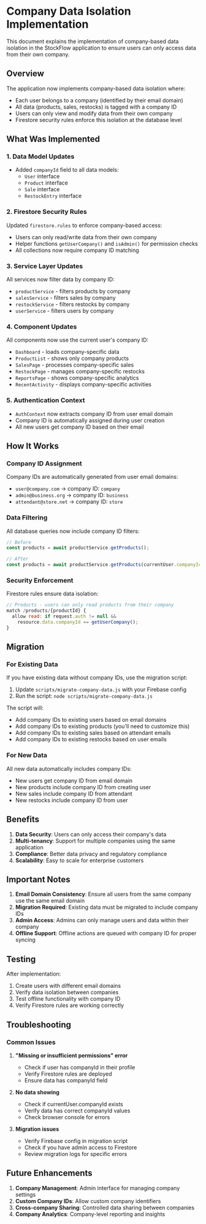 # Company Data Isolation Implementation

This document explains the implementation of company-based data isolation in the StockFlow application to ensure users can only access data from their own company.

## Overview

The application now implements company-based data isolation where:
- Each user belongs to a company (identified by their email domain)
- All data (products, sales, restocks) is tagged with a company ID
- Users can only view and modify data from their own company
- Firestore security rules enforce this isolation at the database level

## What Was Implemented

### 1. Data Model Updates
- Added `companyId` field to all data models:
  - `User` interface
  - `Product` interface  
  - `Sale` interface
  - `RestockEntry` interface

### 2. Firestore Security Rules
Updated `firestore.rules` to enforce company-based access:
- Users can only read/write data from their own company
- Helper functions `getUserCompany()` and `isAdmin()` for permission checks
- All collections now require company ID matching

### 3. Service Layer Updates
All services now filter data by company ID:
- `productService` - filters products by company
- `salesService` - filters sales by company  
- `restockService` - filters restocks by company
- `userService` - filters users by company

### 4. Component Updates
All components now use the current user's company ID:
- `Dashboard` - loads company-specific data
- `ProductList` - shows only company products
- `SalesPage` - processes company-specific sales
- `RestockPage` - manages company-specific restocks
- `ReportsPage` - shows company-specific analytics
- `RecentActivity` - displays company-specific activities

### 5. Authentication Context
- `AuthContext` now extracts company ID from user email domain
- Company ID is automatically assigned during user creation
- All new users get company ID based on their email

## How It Works

### Company ID Assignment
Company IDs are automatically generated from user email domains:
- `user@company.com` → company ID: `company`
- `admin@business.org` → company ID: `business`
- `attendant@store.net` → company ID: `store`

### Data Filtering
All database queries now include company ID filters:
```typescript
// Before
const products = await productService.getProducts();

// After  
const products = await productService.getProducts(currentUser.companyId);
```

### Security Enforcement
Firestore rules ensure data isolation:
```javascript
// Products - users can only read products from their company
match /products/{productId} {
  allow read: if request.auth != null && 
    resource.data.companyId == getUserCompany();
}
```

## Migration

### For Existing Data
If you have existing data without company IDs, use the migration script:

1. Update `scripts/migrate-company-data.js` with your Firebase config
2. Run the script: `node scripts/migrate-company-data.js`

The script will:
- Add company IDs to existing users based on email domains
- Add company IDs to existing products (you'll need to customize this)
- Add company IDs to existing sales based on attendant emails
- Add company IDs to existing restocks based on user emails

### For New Data
All new data automatically includes company IDs:
- New users get company ID from email domain
- New products include company ID from creating user
- New sales include company ID from attendant
- New restocks include company ID from user

## Benefits

1. **Data Security**: Users can only access their company's data
2. **Multi-tenancy**: Support for multiple companies using the same application
3. **Compliance**: Better data privacy and regulatory compliance
4. **Scalability**: Easy to scale for enterprise customers

## Important Notes

1. **Email Domain Consistency**: Ensure all users from the same company use the same email domain
2. **Migration Required**: Existing data must be migrated to include company IDs
3. **Admin Access**: Admins can only manage users and data within their company
4. **Offline Support**: Offline actions are queued with company ID for proper syncing

## Testing

After implementation:
1. Create users with different email domains
2. Verify data isolation between companies
3. Test offline functionality with company ID
4. Verify Firestore rules are working correctly

## Troubleshooting

### Common Issues

1. **"Missing or insufficient permissions" error**
   - Check if user has companyId in their profile
   - Verify Firestore rules are deployed
   - Ensure data has companyId field

2. **No data showing**
   - Check if currentUser.companyId exists
   - Verify data has correct companyId values
   - Check browser console for errors

3. **Migration issues**
   - Verify Firebase config in migration script
   - Check if you have admin access to Firestore
   - Review migration logs for specific errors

## Future Enhancements

1. **Company Management**: Admin interface for managing company settings
2. **Custom Company IDs**: Allow custom company identifiers
3. **Cross-company Sharing**: Controlled data sharing between companies
4. **Company Analytics**: Company-level reporting and insights
